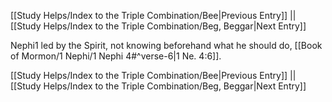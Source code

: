 [[Study Helps/Index to the Triple Combination/Bee|Previous Entry]]  ||  [[Study Helps/Index to the Triple Combination/Beg, Beggar|Next Entry]]

 Nephi1 led by the Spirit, not knowing beforehand what he should do, [[Book of Mormon/1 Nephi/1 Nephi 4#^verse-6|1 Ne. 4:6]].

[[Study Helps/Index to the Triple Combination/Bee|Previous Entry]]  ||  [[Study Helps/Index to the Triple Combination/Beg, Beggar|Next Entry]]